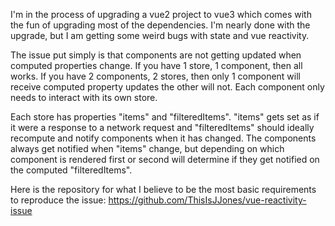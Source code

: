 I'm in the process of upgrading a vue2 project to vue3 which comes with the fun of upgrading most of the dependencies. I'm nearly done with the upgrade, but I am getting some weird bugs with state and vue reactivity. 

The issue put simply is that components are not getting updated when computed properties change. If you have 1 store, 1 component, then all works. If you have 2 components, 2 stores, then only 1 component will receive computed property updates the other will not. Each component only needs to interact with its own store.

Each store has properties "items" and "filteredItems". "items" gets set as if it were a response to a network request and "filteredItems" should ideally recompute and notify components when it has changed. The components always get notified when "items" change, but depending on which component is rendered first or second will determine if they get notified on the computed "filteredItems".
 
Here is the repository for what I believe to be the most basic requirements to reproduce the issue: https://github.com/ThisIsJJones/vue-reactivity-issue
